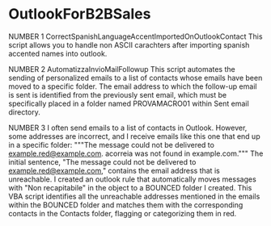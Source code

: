 # OutlookForB2BSales

NUMBER 1
CorrectSpanishLanguageAccentImportedOnOutlookContact
This script allows you to handle non ASCII carachters after importing spanish accented names into outlook.

NUMBER 2
AutomatizzaInvioMailFollowup
This script automates the sending of personalized emails to a list of contacts whose emails have been moved to a specific folder.
The email address to which the follow-up email is sent is identified from the previously sent email, which must be specifically placed in a folder named PROVAMACRO01 within Sent email directory.

NUMBER 3
I often send emails to a list of contacts in Outlook. However, some addresses are incorrect, and I receive emails like this one that end up in a specific folder:
"""The message could not be delivered to example.red@example.com.
acorreia was not found in example.com."""
The initial sentence, "The message could not be delivered to example.red@example.com," contains the email address that is unreachable. 
I created an outlook rule that automatically moves messages with "Non recapitabile" in the object to a BOUNCED folder I created.
This VBA script identifies all the unreachable addresses mentioned in the emails within the BOUNCED folder and matches them with the corresponding contacts in the Contacts folder, flagging or categorizing them in red.
